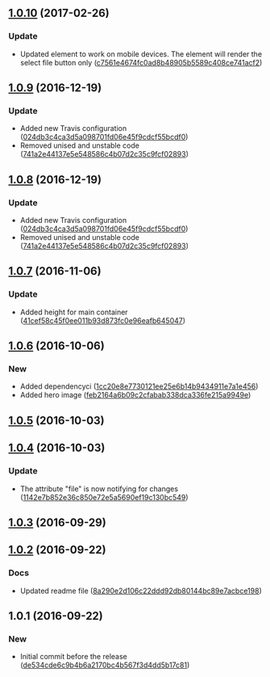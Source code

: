 <a name="1.0.10"></a>
## [1.0.10](https://github.com/advanced-rest-client/file-drop/compare/1.0.9...v1.0.10) (2017-02-26)


### Update

* Updated element to work on mobile devices. The element will render the select file button only ([c7561e4674fc0ad8b48905b5589c408ce741acf2](https://github.com/advanced-rest-client/file-drop/commit/c7561e4674fc0ad8b48905b5589c408ce741acf2))



<a name="1.0.9"></a>
## [1.0.9](https://github.com/advanced-rest-client/file-drop/compare/1.0.7...v1.0.9) (2016-12-19)


### Update

* Added new Travis configuration ([024db3c4ca3d5a098701fd06e45f9cdcf55bcdf0](https://github.com/advanced-rest-client/file-drop/commit/024db3c4ca3d5a098701fd06e45f9cdcf55bcdf0))
* Removed unised and unstable code ([741a2e44137e5e548586c4b07d2c35c9fcf02893](https://github.com/advanced-rest-client/file-drop/commit/741a2e44137e5e548586c4b07d2c35c9fcf02893))



<a name="1.0.8"></a>
## [1.0.8](https://github.com/advanced-rest-client/file-drop/compare/1.0.7...v1.0.8) (2016-12-19)


### Update

* Added new Travis configuration ([024db3c4ca3d5a098701fd06e45f9cdcf55bcdf0](https://github.com/advanced-rest-client/file-drop/commit/024db3c4ca3d5a098701fd06e45f9cdcf55bcdf0))
* Removed unised and unstable code ([741a2e44137e5e548586c4b07d2c35c9fcf02893](https://github.com/advanced-rest-client/file-drop/commit/741a2e44137e5e548586c4b07d2c35c9fcf02893))



<a name="1.0.7"></a>
## [1.0.7](https://github.com/advanced-rest-client/file-drop/compare/1.0.6...v1.0.7) (2016-11-06)


### Update

* Added height for main container ([41cef58c45f0ee011b93d873fc0e96eafb645047](https://github.com/advanced-rest-client/file-drop/commit/41cef58c45f0ee011b93d873fc0e96eafb645047))



<a name="1.0.6"></a>
## [1.0.6](https://github.com/advanced-rest-client/file-drop/compare/1.0.5...v1.0.6) (2016-10-06)


### New

* Added dependencyci ([1cc20e8e7730121ee25e6b14b9434911e7a1e456](https://github.com/advanced-rest-client/file-drop/commit/1cc20e8e7730121ee25e6b14b9434911e7a1e456))
* Added hero image ([feb2164a6b09c2cfabab338dca336fe215a9949e](https://github.com/advanced-rest-client/file-drop/commit/feb2164a6b09c2cfabab338dca336fe215a9949e))



<a name="1.0.5"></a>
## [1.0.5](https://github.com/advanced-rest-client/file-drop/compare/1.0.4...v1.0.5) (2016-10-03)




<a name="1.0.4"></a>
## [1.0.4](https://github.com/advanced-rest-client/file-drop/compare/1.0.2...v1.0.4) (2016-10-03)


### Update

* The attribute "file" is now notifying for changes ([1142e7b852e36c850e72e5a5690ef19c130bc549](https://github.com/advanced-rest-client/file-drop/commit/1142e7b852e36c850e72e5a5690ef19c130bc549))



<a name="1.0.3"></a>
## [1.0.3](https://github.com/advanced-rest-client/file-drop/compare/1.0.2...v1.0.3) (2016-09-29)




<a name="1.0.2"></a>
## [1.0.2](https://github.com/advanced-rest-client/file-drop/compare/1.0.1...v1.0.2) (2016-09-22)


### Docs

* Updated readme file ([8a290e2d106c22ddd92db80144bc89e7acbce198](https://github.com/advanced-rest-client/file-drop/commit/8a290e2d106c22ddd92db80144bc89e7acbce198))



<a name="1.0.1"></a>
## 1.0.1 (2016-09-22)


### New

* Initial commit before the release ([de534cde6c9b4b6a2170bc4b567f3d4dd5b17c81](https://github.com/advanced-rest-client/file-drop/commit/de534cde6c9b4b6a2170bc4b567f3d4dd5b17c81))



